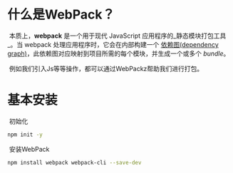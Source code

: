 # 什么是WebPack？

​		本质上，**webpack** 是一个用于现代 JavaScript 应用程序的_静态模块打包工具_。当 webpack 处理应用程序时，它会在内部构建一个 [依赖图(dependency graph)](https://webpack.docschina.org/concepts/dependency-graph/)，此依赖图对应映射到项目所需的每个模块，并生成一个或多个 *bundle*。

​		例如我们引入Js等等操作，都可以通过WebPackz帮助我们进行打包。



# 基本安装

​		初始化		

```sh
npm init -y
```

​		安装WebPack

```sh
npm install webpack webpack-cli --save-dev
```

